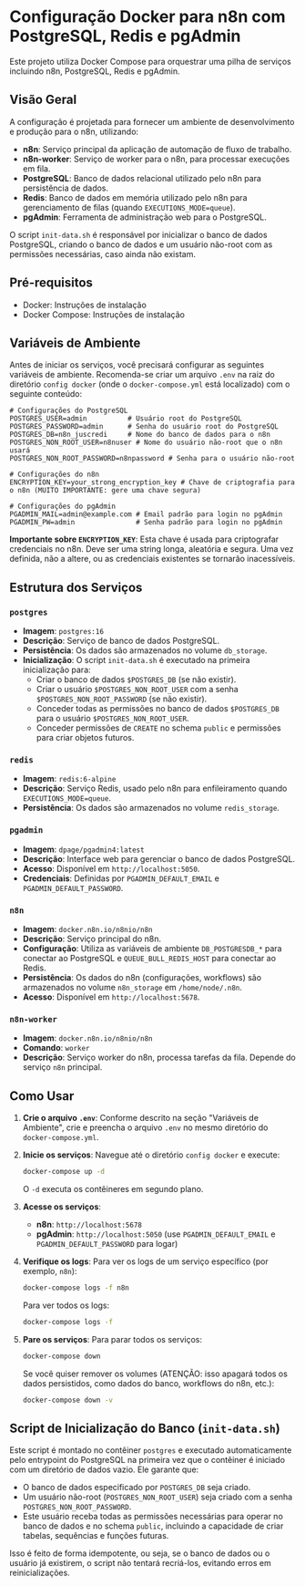 # Configuração Docker para n8n com PostgreSQL, Redis e pgAdmin

Este projeto utiliza Docker Compose para orquestrar uma pilha de serviços incluindo n8n, PostgreSQL, Redis e pgAdmin.

## Visão Geral

A configuração é projetada para fornecer um ambiente de desenvolvimento e produção para o n8n, utilizando:
- **n8n**: Serviço principal da aplicação de automação de fluxo de trabalho.
- **n8n-worker**: Serviço de worker para o n8n, para processar execuções em fila.
- **PostgreSQL**: Banco de dados relacional utilizado pelo n8n para persistência de dados.
- **Redis**: Banco de dados em memória utilizado pelo n8n para gerenciamento de filas (quando `EXECUTIONS_MODE=queue`).
- **pgAdmin**: Ferramenta de administração web para o PostgreSQL.

O script `init-data.sh` é responsável por inicializar o banco de dados PostgreSQL, criando o banco de dados e um usuário não-root com as permissões necessárias, caso ainda não existam.

## Pré-requisitos

- Docker: Instruções de instalação
- Docker Compose: Instruções de instalação

## Variáveis de Ambiente

Antes de iniciar os serviços, você precisará configurar as seguintes variáveis de ambiente. Recomenda-se criar um arquivo `.env` na raiz do diretório `config docker` (onde o `docker-compose.yml` está localizado) com o seguinte conteúdo:

```env
# Configurações do PostgreSQL
POSTGRES_USER=admin          # Usuário root do PostgreSQL
POSTGRES_PASSWORD=admin      # Senha do usuário root do PostgreSQL
POSTGRES_DB=n8n_juscredi     # Nome do banco de dados para o n8n
POSTGRES_NON_ROOT_USER=n8nuser # Nome do usuário não-root que o n8n usará
POSTGRES_NON_ROOT_PASSWORD=n8npassword # Senha para o usuário não-root

# Configurações do n8n
ENCRYPTION_KEY=your_strong_encryption_key # Chave de criptografia para o n8n (MUITO IMPORTANTE: gere uma chave segura)

# Configurações do pgAdmin
PGADMIN_MAIL=admin@example.com # Email padrão para login no pgAdmin
PGADMIN_PW=admin               # Senha padrão para login no pgAdmin
```

**Importante sobre `ENCRYPTION_KEY`**: Esta chave é usada para criptografar credenciais no n8n. Deve ser uma string longa, aleatória e segura. Uma vez definida, não a altere, ou as credenciais existentes se tornarão inacessíveis.

## Estrutura dos Serviços

### `postgres`
- **Imagem**: `postgres:16`
- **Descrição**: Serviço de banco de dados PostgreSQL.
- **Persistência**: Os dados são armazenados no volume `db_storage`.
- **Inicialização**: O script `init-data.sh` é executado na primeira inicialização para:
    - Criar o banco de dados `$POSTGRES_DB` (se não existir).
    - Criar o usuário `$POSTGRES_NON_ROOT_USER` com a senha `$POSTGRES_NON_ROOT_PASSWORD` (se não existir).
    - Conceder todas as permissões no banco de dados `$POSTGRES_DB` para o usuário `$POSTGRES_NON_ROOT_USER`.
    - Conceder permissões de `CREATE` no schema `public` e permissões para criar objetos futuros.

### `redis`
- **Imagem**: `redis:6-alpine`
- **Descrição**: Serviço Redis, usado pelo n8n para enfileiramento quando `EXECUTIONS_MODE=queue`.
- **Persistência**: Os dados são armazenados no volume `redis_storage`.

### `pgadmin`
- **Imagem**: `dpage/pgadmin4:latest`
- **Descrição**: Interface web para gerenciar o banco de dados PostgreSQL.
- **Acesso**: Disponível em `http://localhost:5050`.
- **Credenciais**: Definidas por `PGADMIN_DEFAULT_EMAIL` e `PGADMIN_DEFAULT_PASSWORD`.

### `n8n`
- **Imagem**: `docker.n8n.io/n8nio/n8n`
- **Descrição**: Serviço principal do n8n.
- **Configuração**: Utiliza as variáveis de ambiente `DB_POSTGRESDB_*` para conectar ao PostgreSQL e `QUEUE_BULL_REDIS_HOST` para conectar ao Redis.
- **Persistência**: Os dados do n8n (configurações, workflows) são armazenados no volume `n8n_storage` em `/home/node/.n8n`.
- **Acesso**: Disponível em `http://localhost:5678`.

### `n8n-worker`
- **Imagem**: `docker.n8n.io/n8nio/n8n`
- **Comando**: `worker`
- **Descrição**: Serviço worker do n8n, processa tarefas da fila. Depende do serviço `n8n` principal.

## Como Usar

1.  **Crie o arquivo `.env`**: Conforme descrito na seção "Variáveis de Ambiente", crie e preencha o arquivo `.env` no mesmo diretório do `docker-compose.yml`.

2.  **Inicie os serviços**:
    Navegue até o diretório `config docker` e execute:
    ```bash
    docker-compose up -d
    ```
    O `-d` executa os contêineres em segundo plano.

3.  **Acesse os serviços**:
    - **n8n**: `http://localhost:5678`
    - **pgAdmin**: `http://localhost:5050` (use `PGADMIN_DEFAULT_EMAIL` e `PGADMIN_DEFAULT_PASSWORD` para logar)

4.  **Verifique os logs**:
    Para ver os logs de um serviço específico (por exemplo, `n8n`):
    ```bash
    docker-compose logs -f n8n
    ```
    Para ver todos os logs:
    ```bash
    docker-compose logs -f
    ```

5.  **Pare os serviços**:
    Para parar todos os serviços:
    ```bash
    docker-compose down
    ```
    Se você quiser remover os volumes (ATENÇÃO: isso apagará todos os dados persistidos, como dados do banco, workflows do n8n, etc.):
    ```bash
    docker-compose down -v
    ```

## Script de Inicialização do Banco (`init-data.sh`)

Este script é montado no contêiner `postgres` e executado automaticamente pelo entrypoint do PostgreSQL na primeira vez que o contêiner é iniciado com um diretório de dados vazio. Ele garante que:
- O banco de dados especificado por `POSTGRES_DB` seja criado.
- Um usuário não-root (`POSTGRES_NON_ROOT_USER`) seja criado com a senha `POSTGRES_NON_ROOT_PASSWORD`.
- Este usuário receba todas as permissões necessárias para operar no banco de dados e no schema `public`, incluindo a capacidade de criar tabelas, sequências e funções futuras.

Isso é feito de forma idempotente, ou seja, se o banco de dados ou o usuário já existirem, o script não tentará recriá-los, evitando erros em reinicializações.